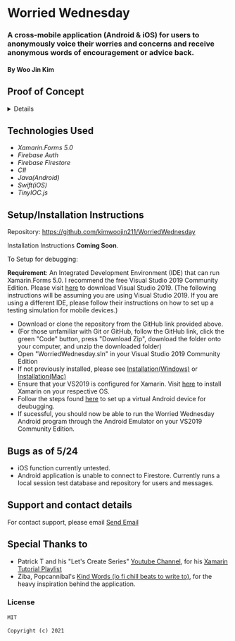 # Worried Wednesday

### A cross-mobile application (Android & iOS) for users to anonymously voice their worries and concerns and receive anonymous words of encouragement or advice back.

#### By Woo Jin Kim

## Proof of Concept


<details>
<div float="center">
<img src="https://raw.githubusercontent.com/kimwoojin211/WorriedWednesday/main/images/screen1.PNG" width="20%" height="auto">
<img src="https://raw.githubusercontent.com/kimwoojin211/WorriedWednesday/main/images/screen2.PNG" width="20%" height="auto">
<img src="https://raw.githubusercontent.com/kimwoojin211/WorriedWednesday/main/images/screen3.PNG" width="20%" height="auto">
<img src="https://raw.githubusercontent.com/kimwoojin211/WorriedWednesday/main/images/screen4.PNG" width="20%" height="auto">
</div>
</details>

## Technologies Used

* _Xamarin.Forms 5.0_
* _Firebase Auth_
* _Firebase Firestore_
* _C#_
* _Java(Android)_
* _Swift(iOS)_
* _TinyIOC.js_


## Setup/Installation Instructions

Repository: https://github.com/kimwoojin211/WorriedWednesday
<br>

Installation Instructions **Coming Soon**.

To Setup for debugging:

**Requirement**:
An Integrated Development Environment (IDE) that can run Xamarin.Forms 5.0. I recommend the free Visual Studio 2019 Community Edition. Please visit [here](https://visualstudio.microsoft.com/downloads/) to download Visual Studio 2019.
(The following instructions will be assuming you are using Visual Studio 2019. If you are using a different IDE, please follow their instructions on how to set up a testing simulation for mobile devices.)

* Download or clone the repository from the GitHub link provided above.
* (For those unfamiliar with Git or GitHub, follow the GitHub link, click the green "Code" button, press "Download Zip", download the folder onto your computer, and unzip the downloaded folder)
* Open "WorriedWednesday.sln" in your Visual Studio 2019 Community Edition
* If not previously installed, please see [Installation(Windows)](https://docs.microsoft.com/en-us/visualstudio/install/install-visual-studio?view=vs-2019) or [Installation(Mac)](https://docs.microsoft.com/en-us/visualstudio/mac/installation?view=vsmac-2019)
* Ensure that your VS2019 is configured for Xamarin.  Visit [here](https://docs.microsoft.com/en-us/xamarin/get-started/installation/) to install Xamarin on your respective OS.
* Follow the steps found [here](https://docs.microsoft.com/en-us/xamarin/android/get-started/installation/android-emulator/device-manager?tabs=macos&pivots=windows) to set up a virtual Android device for deubugging.
* If sucessful, you should now be able to run the Worried Wednesday Android program through the Android Emulator on your VS2019 Community Edition.

## Bugs as of 5/24

* iOS function currently untested.
* Android application is unable to connect to Firestore. Currently runs a local session test database and repository for users and messages.

## Support and contact details

For contact support, please email  <a href="mailto:kimwoojin211@gmail.com">Send Email</a>


## Special Thanks to

* Patrick T and his "Let's Create Series" [Youtube Channel](https://www.youtube.com/channel/UCTPT0XDuOQFv-DzXEfj_nGQ), for his [Xamarin Tutorial Playlist](https://www.youtube.com/watch?v=HgsUzH-7KYw&list=PLehqRG9c-ovaFilQkVvblioONDbnn3VU9)
* Ziba, Popcannibal's [Kind Words (lo fi chill beats to write to)](https://popcannibal.com/kindwords/), for the heavy inspiration behind the application.

### License
```
MIT
```
```
Copyright (c) 2021 
```